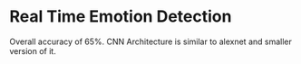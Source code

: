 # Real Time Emotion Detection
Overall accuracy of 65%. CNN Architecture is similar to alexnet and smaller version of it.
